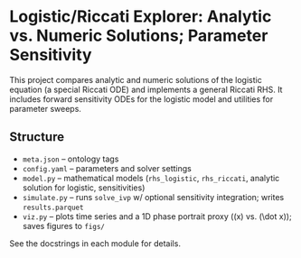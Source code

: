 # Logistic/Riccati Explorer: Analytic vs. Numeric Solutions; Parameter Sensitivity

This project compares analytic and numeric solutions of the logistic equation (a special Riccati ODE) and implements a general Riccati RHS. It includes forward sensitivity ODEs for the logistic model and utilities for parameter sweeps.

## Structure
- `meta.json` – ontology tags
- `config.yaml` – parameters and solver settings
- `model.py` – mathematical models (`rhs_logistic`, `rhs_riccati`, analytic solution for logistic, sensitivities)
- `simulate.py` – runs `solve_ivp` w/ optional sensitivity integration; writes `results.parquet`
- `viz.py` – plots time series and a 1D phase portrait proxy (\(x\) vs. \(\dot x\)); saves figures to `figs/`

See the docstrings in each module for details.
